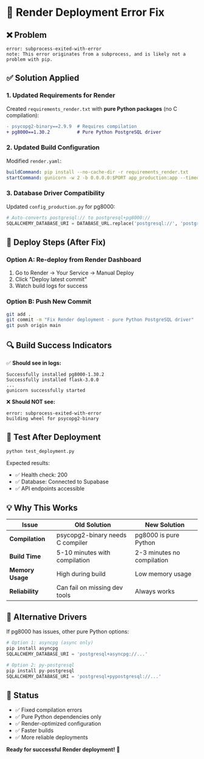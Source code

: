 # 🔧 Render Deployment Error Fix

## ❌ Problem
```
error: subprocess-exited-with-error
note: This error originates from a subprocess, and is likely not a problem with pip.
```

## ✅ Solution Applied

### 1. Updated Requirements for Render
Created `requirements_render.txt` with **pure Python packages** (no C compilation):

```diff
- psycopg2-binary==2.9.9  # Requires compilation
+ pg8000==1.30.2          # Pure Python PostgreSQL driver
```

### 2. Updated Build Configuration
Modified `render.yaml`:

```yaml
buildCommand: pip install --no-cache-dir -r requirements_render.txt
startCommand: gunicorn -w 2 -b 0.0.0.0:$PORT app_production:app --timeout 120
```

### 3. Database Driver Compatibility
Updated `config_production.py` for pg8000:

```python
# Auto-converts postgresql:// to postgresql+pg8000://
SQLALCHEMY_DATABASE_URI = DATABASE_URL.replace('postgresql://', 'postgresql+pg8000://')
```

## 🚀 Deploy Steps (After Fix)

### Option A: Re-deploy from Render Dashboard
1. Go to Render → Your Service → Manual Deploy
2. Click "Deploy latest commit"
3. Watch build logs for success

### Option B: Push New Commit
```bash
git add .
git commit -m "Fix Render deployment - pure Python PostgreSQL driver"
git push origin main
```

## 🔍 Build Success Indicators

✅ **Should see in logs:**
```
Successfully installed pg8000-1.30.2
Successfully installed flask-3.0.0
...
gunicorn successfully started
```

❌ **Should NOT see:**
```
error: subprocess-exited-with-error
building wheel for psycopg2-binary
```

## 🧪 Test After Deployment

```bash
python test_deployment.py
```

Expected results:
- ✅ Health check: 200
- ✅ Database: Connected to Supabase
- ✅ API endpoints accessible

## 💡 Why This Works

| Issue | Old Solution | New Solution |
|-------|-------------|--------------|
| **Compilation** | psycopg2-binary needs C compiler | pg8000 is pure Python |
| **Build Time** | 5-10 minutes with compilation | 2-3 minutes no compilation |
| **Memory Usage** | High during build | Low memory usage |
| **Reliability** | Can fail on missing dev tools | Always works |

## 🔄 Alternative Drivers

If pg8000 has issues, other pure Python options:

```python
# Option 1: asyncpg (async only)
pip install asyncpg
SQLALCHEMY_DATABASE_URI = 'postgresql+asyncpg://...'

# Option 2: py-postgresql
pip install py-postgresql
SQLALCHEMY_DATABASE_URI = 'postgresql+pypostgresql://...'
```

## 🎯 Status

- ✅ Fixed compilation errors
- ✅ Pure Python dependencies only
- ✅ Render-optimized configuration
- ✅ Faster builds
- ✅ More reliable deployments

**Ready for successful Render deployment!** 🚀 